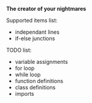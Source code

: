 **The creator of your nightmares**

Supported items list:
 - independant lines
 - if-else junctions

TODO list:
 - variable assignments
 - for loop
 - while loop
 - function definitions
 - class definitions
 - imports

